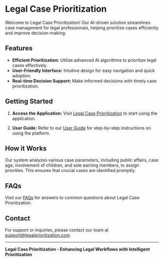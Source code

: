 # Legal Case Prioritization

Welcome to Legal Case Prioritization! Our AI-driven solution streamlines case management for legal professionals, helping prioritize cases efficiently and improve decision-making.

## Features

- **Efficient Prioritization:** Utilize advanced AI algorithms to prioritize legal cases effectively.
- **User-Friendly Interface:** Intuitive design for easy navigation and quick adoption.
- **Real-time Decision Support:** Make informed decisions with timely case prioritization.

## Getting Started

1. **Access the Application:**
   Visit [Legal Case Prioritization](http://your-app-url) to start using the application.

2. **User Guide:**
   Refer to our [User Guide](docs/user-guide.md) for step-by-step instructions on using the platform.

## How it Works

Our system analyzes various case parameters, including public affairs, case age, involvement of children, and sole earning members, to assign priorities. This ensures that crucial cases are identified promptly.

## FAQs

Visit our [FAQs](docs/faqs.md) for answers to common questions about Legal Case Prioritization.

## Contact

For support or inquiries, please contact our team at support@legalprioritization.com.

---

**Legal Case Prioritization - Enhancing Legal Workflows with Intelligent Prioritization**
